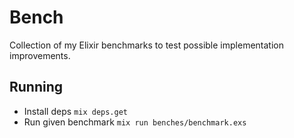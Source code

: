 # Bench

Collection of my Elixir benchmarks to test possible implementation improvements.

## Running

- Install deps `mix deps.get`
- Run given benchmark `mix run benches/benchmark.exs`

